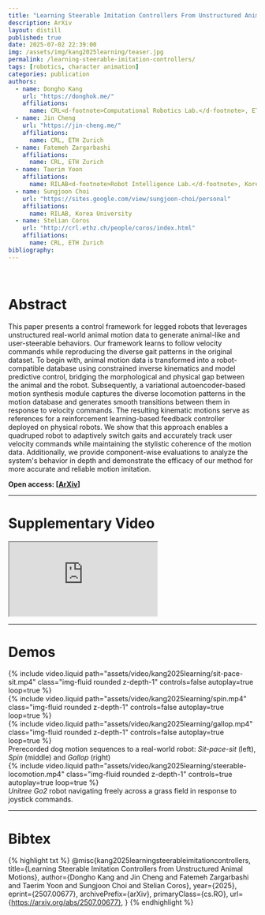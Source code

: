 ```yaml
---
title: "Learning Steerable Imitation Controllers From Unstructured Animal Motions"
description: ArXiv
layout: distill
published: true
date: 2025-07-02 22:39:00
img: /assets/img/kang2025learning/teaser.jpg
permalink: /learning-steerable-imitation-controllers/
tags: [robotics, character animation]
categories: publication
authors:
  - name: Dongho Kang
    url: "https://donghok.me/"
    affiliations:
      name: CRL<d-footnote>Computational Robotics Lab.</d-footnote>, ETH Zurich
  - name: Jin Cheng
    url: "https://jin-cheng.me/"
    affiliations:
      name: CRL, ETH Zurich
  - name: Fatemeh Zargarbashi
    affiliations:
      name: CRL, ETH Zurich
  - name: Taerim Yoon
    affiliations:
      name: RILAB<d-footnote>Robot Intelligence Lab.</d-footnote>, Korea University
  - name: Sungjoon Choi
    url: "https://sites.google.com/view/sungjoon-choi/personal"
    affiliations:
      name: RILAB, Korea University
  - name: Stelian Coros
    url: "http://crl.ethz.ch/people/coros/index.html"
    affiliations:
      name: CRL, ETH Zurich
bibliography:
---
```


<div class="row">
  <div class="col-sm mt-3 mt-md-0">
      <img class="img-fluid" src="{{ '/assets/img/kang2025learning/teaser.jpg' | relative_url }}" alt="" title="teaser"/>
  </div>
</div>

<br> 

# Abstract

This paper presents a control framework for legged robots that leverages unstructured real-world animal motion data to generate animal-like and user-steerable behaviors. Our framework learns to follow velocity commands while reproducing the diverse gait patterns in the original dataset. To begin with, animal motion data is transformed into a robot-compatible database using constrained inverse kinematics and model predictive control, bridging the morphological and physical gap between the animal and the robot. Subsequently, a variational autoencoder-based motion synthesis module captures the diverse locomotion patterns in the motion database and generates smooth transitions between them in response to velocity commands. The resulting kinematic motions serve as references for a reinforcement learning-based feedback controller deployed on physical robots. We show that this approach enables a quadruped robot to adaptively switch gaits and accurately track user velocity commands while maintaining the stylistic coherence of the motion data. Additionally, we provide component-wise evaluations to analyze the system's behavior in depth and demonstrate the efficacy of our method for more accurate and reliable motion imitation.

**Open access: [[ArXiv](https://arxiv.org/abs/2507.00677)]**

-----

# Supplementary Video

<div class="embed-responsive embed-responsive-16by9">
  <iframe class="embed-responsive-item" src="https://www.youtube.com/embed/DukyUGNYf5A" allowfullscreen></iframe>
</div>  

-----

# Demos

<div class="row mt-3">
    <div class="col-sm mt-3 mt-md-0">
        {% include video.liquid path="assets/video/kang2025learning/sit-pace-sit.mp4" class="img-fluid rounded z-depth-1" controls=false autoplay=true loop=true %}
    </div>
    <div class="col-sm mt-3 mt-md-0">
        {% include video.liquid path="assets/video/kang2025learning/spin.mp4" class="img-fluid rounded z-depth-1" controls=false autoplay=true loop=true %}
    </div>
    <div class="col-sm mt-3 mt-md-0">
        {% include video.liquid path="assets/video/kang2025learning/gallop.mp4" class="img-fluid rounded z-depth-1" controls=false autoplay=true loop=true  %}
    </div>
</div>
<div class="caption">
    Prerecorded dog motion sequences to a real-world robot: <i>Sit-pace-sit</i> (left), <i>Spin</i> (middle) and <i>Gallop</i> (right)
</div>

<div class="row mt-3">
    <div class="col-sm mt-3 mt-md-0">
        {% include video.liquid path="assets/video/kang2025learning/steerable-locomotion.mp4" class="img-fluid rounded z-depth-1" controls=true autoplay=true loop=true %}
    </div>
</div>
<div class="caption">
    <i>Unitree Go2</i> robot navigating freely across a grass field in response to joystick commands.
</div>

-----

# Bibtex

{% highlight txt %}
@misc{kang2025learningsteerableimitationcontrollers,
  title={Learning Steerable Imitation Controllers from Unstructured Animal Motions}, 
  author={Dongho Kang and Jin Cheng and Fatemeh Zargarbashi and Taerim Yoon and Sungjoon Choi and Stelian Coros},
  year={2025},
  eprint={2507.00677},
  archivePrefix={arXiv},
  primaryClass={cs.RO},
  url={https://arxiv.org/abs/2507.00677}, 
}
{% endhighlight %}

<!-- -----

# Acknowledgment

We would like to thank Lenart Treven and Flavio De Vincenti for their feedback on this work. 

This project has received funding from the Swiss National Science Foundation under NCCR Automation, grant agreement 51NF40 180545, the European Research Council (ERC) under the European Union’s Horizon 2020 research and innovation programme, grant agreement No. 866480, and the Microsoft Swiss Joint Research Center.  -->